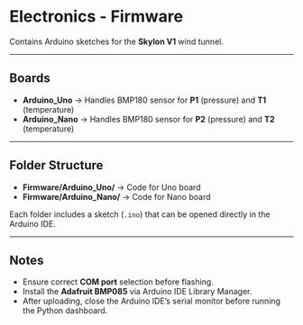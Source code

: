 # Electronics - Firmware

Contains Arduino sketches for the **Skylon V1** wind tunnel.

---

## Boards

- **Arduino_Uno** → Handles BMP180 sensor for **P1** (pressure) and **T1** (temperature)  
- **Arduino_Nano** → Handles BMP180 sensor for **P2** (pressure) and **T2** (temperature)  

---

## Folder Structure

- **Firmware/Arduino_Uno/** → Code for Uno board  
- **Firmware/Arduino_Nano/** → Code for Nano board  

Each folder includes a sketch (`.ino`) that can be opened directly in the Arduino IDE.  

---

## Notes

- Ensure correct **COM port** selection before flashing.  
- Install the **Adafruit BMP085** via Arduino IDE Library Manager.  
- After uploading, close the Arduino IDE’s serial monitor before running the Python dashboard.  
